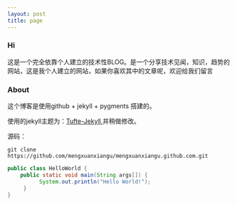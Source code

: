 ```yaml
---
layout: post
title: page
---
```


### Hi

这是一个完全依靠个人建立的技术性BLOG。是一个分享技术见闻，知识，趋势的网站，这是我个人建立的网站，如果你喜欢其中的文章呢，欢迎给我们留言

### About

这个博客是使用github + jekyll + pygments 搭建的。

使用的jekyll主题为：[Tufte-Jekyll](http://jekyllthemes.org/themes/tufte-jekyll/),并稍做修改。

源码：

```
git clone https://github.com/mengxuanxiangu/mengxuanxiangu.github.com.git
```

``` java
public class HelloWorld {
    public static void main(String args[]) {
          System.out.println("Hello World!");
     }
}
```